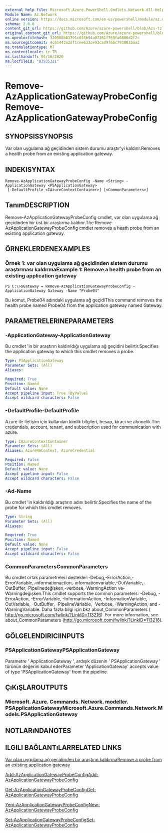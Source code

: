 ```yaml
---
external help file: Microsoft.Azure.PowerShell.Cmdlets.Network.dll-Help.xml
Module Name: Az.Network
online version: https://docs.microsoft.com/en-us/powershell/module/az.network/remove-azapplicationgatewayprobeconfig
schema: 2.0.0
content_git_url: https://github.com/Azure/azure-powershell/blob/Azs-tzl/src/Network/Network/help/Remove-AzApplicationGatewayProbeConfig.md
original_content_git_url: https://github.com/Azure/azure-powershell/blob/Azs-tzl/src/Network/Network/help/Remove-AzApplicationGatewayProbeConfig.md
ms.openlocfilehash: 320588b81791c033b94a07261f769fa0886d2f2c
ms.sourcegitcommit: 4c61442a2df1cee633ce93cad9f6bc793803baa2
ms.translationtype: MT
ms.contentlocale: tr-TR
ms.lasthandoff: 04/16/2020
ms.locfileid: "93935321"
---
```

# <span data-ttu-id="6cb62-101">Remove-AzApplicationGatewayProbeConfig</span><span class="sxs-lookup"><span data-stu-id="6cb62-101">Remove-AzApplicationGatewayProbeConfig</span></span>

## <span data-ttu-id="6cb62-102">SYNOPSIS</span><span class="sxs-lookup"><span data-stu-id="6cb62-102">SYNOPSIS</span></span>
<span data-ttu-id="6cb62-103">Var olan uygulama ağ geçidinden sistem durumu araştır'yi kaldırır.</span><span class="sxs-lookup"><span data-stu-id="6cb62-103">Removes a health probe from an existing application gateway.</span></span>

## <span data-ttu-id="6cb62-104">INDEKI</span><span class="sxs-lookup"><span data-stu-id="6cb62-104">SYNTAX</span></span>

```
Remove-AzApplicationGatewayProbeConfig -Name <String> -ApplicationGateway <PSApplicationGateway>
 [-DefaultProfile <IAzureContextContainer>] [<CommonParameters>]
```

## <span data-ttu-id="6cb62-105">Tanım</span><span class="sxs-lookup"><span data-stu-id="6cb62-105">DESCRIPTION</span></span>
<span data-ttu-id="6cb62-106">Remove-AzApplicationGatewayProbeConfig cmdlet, var olan uygulama ağ geçidinden bir üst bir araştırma kaldırır.</span><span class="sxs-lookup"><span data-stu-id="6cb62-106">The Remove-AzApplicationGatewayProbeConfig cmdlet removes a heath probe from an existing application gateway.</span></span>

## <span data-ttu-id="6cb62-107">ÖRNEKLERDEN</span><span class="sxs-lookup"><span data-stu-id="6cb62-107">EXAMPLES</span></span>

### <span data-ttu-id="6cb62-108">Örnek 1: var olan uygulama ağ geçidinden sistem durumu araştırması kaldırma</span><span class="sxs-lookup"><span data-stu-id="6cb62-108">Example 1: Remove a health probe from an existing application gateway</span></span>
```
PS C:\>$Gateway = Remove-AzApplicationGatewayProbeConfig -ApplicationGateway Gateway -Name "Probe04"
```

<span data-ttu-id="6cb62-109">Bu komut, Probe04 adındaki uygulama ağ geçidi</span><span class="sxs-lookup"><span data-stu-id="6cb62-109">This command removes the health probe named Probe04 from the application gateway named Gateway.</span></span>

## <span data-ttu-id="6cb62-110">PARAMETRELERINE</span><span class="sxs-lookup"><span data-stu-id="6cb62-110">PARAMETERS</span></span>

### <span data-ttu-id="6cb62-111">-ApplicationGateway</span><span class="sxs-lookup"><span data-stu-id="6cb62-111">-ApplicationGateway</span></span>
<span data-ttu-id="6cb62-112">Bu cmdlet 'in bir araştırın kaldırıldığı uygulama ağ geçidini belirtir.</span><span class="sxs-lookup"><span data-stu-id="6cb62-112">Specifies the application gateway to which this cmdlet removes a probe.</span></span>

```yaml
Type: PSApplicationGateway
Parameter Sets: (All)
Aliases: 

Required: True
Position: Named
Default value: None
Accept pipeline input: True (ByValue)
Accept wildcard characters: False
```

### <span data-ttu-id="6cb62-113">-DefaultProfile</span><span class="sxs-lookup"><span data-stu-id="6cb62-113">-DefaultProfile</span></span>
<span data-ttu-id="6cb62-114">Azure ile iletişim için kullanılan kimlik bilgileri, hesap, kiracı ve abonelik.</span><span class="sxs-lookup"><span data-stu-id="6cb62-114">The credentials, account, tenant, and subscription used for communication with azure.</span></span>

```yaml
Type: IAzureContextContainer
Parameter Sets: (All)
Aliases: AzureRmContext, AzureCredential

Required: False
Position: Named
Default value: None
Accept pipeline input: False
Accept wildcard characters: False
```

### <span data-ttu-id="6cb62-115">-Ad</span><span class="sxs-lookup"><span data-stu-id="6cb62-115">-Name</span></span>
<span data-ttu-id="6cb62-116">Bu cmdlet 'in kaldırıldığı araştırın adını belirtir.</span><span class="sxs-lookup"><span data-stu-id="6cb62-116">Specifies the name of the probe for which this cmdlet removes.</span></span>

```yaml
Type: String
Parameter Sets: (All)
Aliases: 

Required: True
Position: Named
Default value: None
Accept pipeline input: False
Accept wildcard characters: False
```

### <span data-ttu-id="6cb62-117">CommonParameters</span><span class="sxs-lookup"><span data-stu-id="6cb62-117">CommonParameters</span></span>
<span data-ttu-id="6cb62-118">Bu cmdlet ortak parametreleri destekler:-Debug,-ErrorAction,-ErrorVariable,-ınformationaction,-ınformationvariable,-OutVariable,-OutBuffer,-Pipelinedeğişken,-verbose,-WarningAction ve-Warningdeğişken.</span><span class="sxs-lookup"><span data-stu-id="6cb62-118">This cmdlet supports the common parameters: -Debug, -ErrorAction, -ErrorVariable, -InformationAction, -InformationVariable, -OutVariable, -OutBuffer, -PipelineVariable, -Verbose, -WarningAction, and -WarningVariable.</span></span> <span data-ttu-id="6cb62-119">Daha fazla bilgi için bkz about_CommonParameters ( http://go.microsoft.com/fwlink/?LinkID=113216) .</span><span class="sxs-lookup"><span data-stu-id="6cb62-119">For more information, see about_CommonParameters (http://go.microsoft.com/fwlink/?LinkID=113216).</span></span>

## <span data-ttu-id="6cb62-120">GÖLGELENDIRICI</span><span class="sxs-lookup"><span data-stu-id="6cb62-120">INPUTS</span></span>

### <span data-ttu-id="6cb62-121">PSApplicationGateway</span><span class="sxs-lookup"><span data-stu-id="6cb62-121">PSApplicationGateway</span></span>
<span data-ttu-id="6cb62-122">Parametre ' ApplicationGateway ', ardışık düzenin ' PSApplicationGateway ' türünün değerini kabul eder</span><span class="sxs-lookup"><span data-stu-id="6cb62-122">Parameter 'ApplicationGateway' accepts value of type 'PSApplicationGateway' from the pipeline</span></span>

## <span data-ttu-id="6cb62-123">ÇıKıŞLAR</span><span class="sxs-lookup"><span data-stu-id="6cb62-123">OUTPUTS</span></span>

### <span data-ttu-id="6cb62-124">Microsoft. Azure. Commands. Network. modeller. PSApplicationGateway</span><span class="sxs-lookup"><span data-stu-id="6cb62-124">Microsoft.Azure.Commands.Network.Models.PSApplicationGateway</span></span>

## <span data-ttu-id="6cb62-125">NOTLARıNDA</span><span class="sxs-lookup"><span data-stu-id="6cb62-125">NOTES</span></span>

## <span data-ttu-id="6cb62-126">ILGILI BAĞLANTıLAR</span><span class="sxs-lookup"><span data-stu-id="6cb62-126">RELATED LINKS</span></span>

[<span data-ttu-id="6cb62-127">Var olan uygulama ağ geçidinden bir araştırın kaldırma</span><span class="sxs-lookup"><span data-stu-id="6cb62-127">Remove a probe from an existing application gateway</span></span>](https://azure.microsoft.com/en-us/documentation/articles/application-gateway-create-probe-ps/#remove-a-probe-from-an-existing-application-gateway)

[<span data-ttu-id="6cb62-128">Add-AzApplicationGatewayProbeConfig</span><span class="sxs-lookup"><span data-stu-id="6cb62-128">Add-AzApplicationGatewayProbeConfig</span></span>]()

[<span data-ttu-id="6cb62-129">Get-AzApplicationGatewayProbeConfig</span><span class="sxs-lookup"><span data-stu-id="6cb62-129">Get-AzApplicationGatewayProbeConfig</span></span>]()

[<span data-ttu-id="6cb62-130">Yeni-AzApplicationGatewayProbeConfig</span><span class="sxs-lookup"><span data-stu-id="6cb62-130">New-AzApplicationGatewayProbeConfig</span></span>]()

[<span data-ttu-id="6cb62-131">Set-AzApplicationGatewayProbeConfig</span><span class="sxs-lookup"><span data-stu-id="6cb62-131">Set-AzApplicationGatewayProbeConfig</span></span>]()

